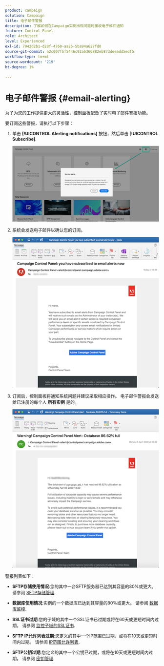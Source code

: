```yaml
---
product: campaign
solution: Campaign
title: 电子邮件警报
description: 了解如何在Campaign实例出现问题时接收电子邮件通知
feature: Control Panel
role: Architect
level: Experienced
exl-id: 7942d2b1-d28f-4760-aa25-5ba94a627fd0
source-git-commit: a2c007fbf5446c92a6366882eb873deeadd5edf5
workflow-type: tm+mt
source-wordcount: '219'
ht-degree: 1%

---
```


# 电子邮件警报 {#email-alerting}

为了为您的工作提供更大的灵活性，控制面板配备了实时电子邮件警报功能。

要订阅这些警报，请执行以下步骤：

1. 单击 **[!UICONTROL Alerting notifications]** 按钮，然后单击 **[!UICONTROL Subscribe]**.

   ![](assets/subscribing.png)

1. 系统会发送电子邮件以确认您的订阅。

   ![](assets/email_subscription.png)

1. 订阅后，控制面板将通知系统问题并建议采取相应操作。 电子邮件警报会发送给已注册的每个人 **所有实例** 是的。

   ![](assets/alert_sample.png)

警报列表如下：

* **SFTP存储使用情况**:您的其中一台SFTP服务器已达到其容量的80%或更大。 请参阅 [SFTP存储管理](../../sftp/using/sftp-storage-management.md).

* **数据库使用情况**:实例的一个数据库已达到其容量的80%或更大。 请参阅 [数据库监控](../../performance-monitoring/using/database-monitoring.md).

* **SSL证书过期**:您的子域的其中一个SSL证书已过期或将在60天或更短时间内过期。 请参阅 [监控子域的SSL证书](../../subdomains-certificates/using/monitoring-ssl-certificates.md).

* **SFTP IP允许列表过期**:您定义的其中一个IP范围已过期，或将在10天或更短时间内过期。 请参阅 [IP范围允许列表](../../sftp/using/ip-range-allow-listing.md).

* **SFTP公钥过期**:您定义的其中一个公钥已过期，或将在10天或更短时间内过期。 请参阅 [密钥管理](../../sftp/using/key-management.md).

<!--* **Long running Queries**: A query has been running for more than 24 hours on one of your instances. See [Monitoring active queries](database-active-queries.md).-->